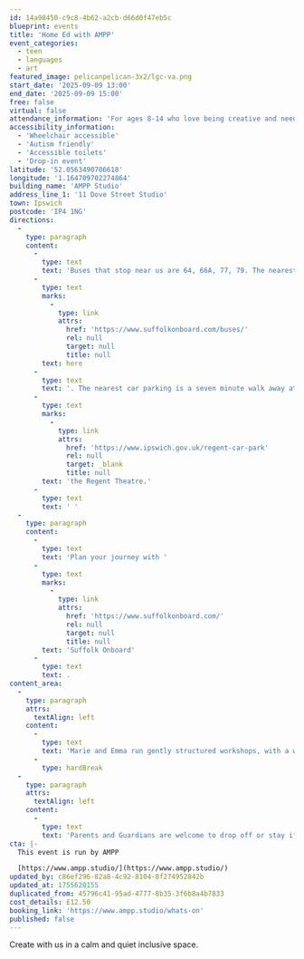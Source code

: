 ```yaml
---
id: 14a98450-c9c8-4b62-a2cb-d66d0f47eb5c
blueprint: events
title: 'Home Ed with AMPP'
event_categories:
  - teen
  - languages
  - art
featured_image: pelicanpelican-3x2/lgc-va.png
start_date: '2025-09-09 13:00'
end_date: '2025-09-09 15:00'
free: false
virtual: false
attendance_information: 'For ages 8-14 who love being creative and need a different kind of educational space to thrive.'
accessibility_information:
  - 'Wheelchair accessible'
  - 'Autism friendly'
  - 'Accessible toilets'
  - 'Drop-in event'
latitude: '52.0563490706618'
longitude: '1.164709702274864'
building_name: 'AMPP Studio'
address_line_1: '11 Dove Street Studio'
town: Ipswich
postcode: 'IP4 1NG'
directions:
  -
    type: paragraph
    content:
      -
        type: text
        text: 'Buses that stop near us are 64, 66A, 77, 79. The nearest bus stop is one minute walk away, see the latest bus timetables '
      -
        type: text
        marks:
          -
            type: link
            attrs:
              href: 'https://www.suffolkonboard.com/buses/'
              rel: null
              target: null
              title: null
        text: here
      -
        type: text
        text: '. The nearest car parking is a seven minute walk away at '
      -
        type: text
        marks:
          -
            type: link
            attrs:
              href: 'https://www.ipswich.gov.uk/regent-car-park'
              rel: null
              target: _blank
              title: null
        text: 'the Regent Theatre.'
      -
        type: text
        text: ' '
  -
    type: paragraph
    content:
      -
        type: text
        text: 'Plan your journey with '
      -
        type: text
        marks:
          -
            type: link
            attrs:
              href: 'https://www.suffolkonboard.com/'
              rel: null
              target: null
              title: null
        text: 'Suffolk Onboard'
      -
        type: text
        text: .
content_area:
  -
    type: paragraph
    attrs:
      textAlign: left
    content:
      -
        type: text
        text: 'Marie and Emma run gently structured workshops, with a weekly theme with opportunities to make and create in different ways.'
      -
        type: hardBreak
  -
    type: paragraph
    attrs:
      textAlign: left
    content:
      -
        type: text
        text: 'Parents and Guardians are welcome to drop off or stay if they get involved!'
cta: |-
  This event is run by AMPP

  [https://www.ampp.studio/](https://www.ampp.studio/)
updated_by: c86ef296-82a8-4c92-8104-8f274952842b
updated_at: 1755620155
duplicated_from: 45796c41-95ad-4777-8b35-3f6b8a4b7833
cost_details: £12.50
booking_link: 'https://www.ampp.studio/whats-on'
published: false
---
```

Create with us in a calm and quiet inclusive space.